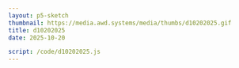 ```yaml
---
layout: p5-sketch
thumbnail: https://media.awd.systems/media/thumbs/d10202025.gif
title: d10202025
date: 2025-10-20

script: /code/d10202025.js
---
```

